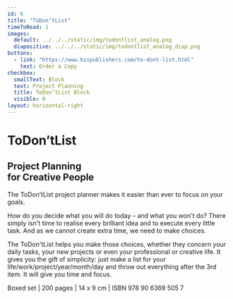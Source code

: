 ```yaml
---
id: 6
title: "ToDon’tList"
timeToRead: 1
images:
  default: ../../../static/img/todontlist_analog.png
  diapositive: ../../../static/img/todontlist_analog_diap.png
buttons:
  - link: "https://www.bispublishers.com/to-dont-list.html"
    text: Order a Copy
checkbox:
  smallText: Block
  text: Project Planning
  title: ToDon’tList Block
  visible: 0
layout: horizontal-right
---
```


# To&#8203;Don’t&#8203;List

## Project Planning<br/>for Creative People

The ToDon’tList project planner makes it easier than ever to focus on your goals.

How do you decide what you will do today – and what you won't do? There simply isn't time to realise every brilliant idea and to execute every little task. And as we cannot create extra time, we need to make choices.

The ToDon'tList helps you make those choices, whether they concern your daily tasks, your new projects or even your professional or creative life. It gives you the gift of simplicity: just make a list for your life/work/project/year/month/day and throw out everything after the 3rd item. It will give you time and focus.

Boxed set | 200 pages | 14 x 9 cm | ISBN 978 90 6369 505 7
